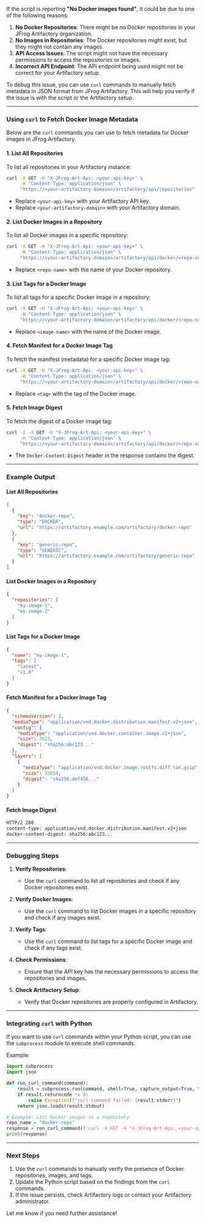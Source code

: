 If the script is reporting **"No Docker images found"**, it could be due to one of the following reasons:

1. **No Docker Repositories**: There might be no Docker repositories in your JFrog Artifactory organization.
2. **No Images in Repositories**: The Docker repositories might exist, but they might not contain any images.
3. **API Access Issues**: The script might not have the necessary permissions to access the repositories or images.
4. **Incorrect API Endpoint**: The API endpoint being used might not be correct for your Artifactory setup.

To debug this issue, you can use `curl` commands to manually fetch metadata in JSON format from JFrog Artifactory. This will help you verify if the issue is with the script or the Artifactory setup.

---

### **Using `curl` to Fetch Docker Image Metadata**

Below are the `curl` commands you can use to fetch metadata for Docker images in JFrog Artifactory.

#### **1. List All Repositories**
To list all repositories in your Artifactory instance:
```bash
curl -X GET -H "X-JFrog-Art-Api: <your-api-key>" \
     -H "Content-Type: application/json" \
     "https://<your-artifactory-domain>/artifactory/api/repositories"
```

- Replace `<your-api-key>` with your Artifactory API key.
- Replace `<your-artifactory-domain>` with your Artifactory domain.

#### **2. List Docker Images in a Repository**
To list all Docker images in a specific repository:
```bash
curl -X GET -H "X-JFrog-Art-Api: <your-api-key>" \
     -H "Content-Type: application/json" \
     "https://<your-artifactory-domain>/artifactory/api/docker/<repo-name>/v2/_catalog"
```

- Replace `<repo-name>` with the name of your Docker repository.

#### **3. List Tags for a Docker Image**
To list all tags for a specific Docker image in a repository:
```bash
curl -X GET -H "X-JFrog-Art-Api: <your-api-key>" \
     -H "Content-Type: application/json" \
     "https://<your-artifactory-domain>/artifactory/api/docker/<repo-name>/v2/<image-name>/tags/list"
```

- Replace `<image-name>` with the name of the Docker image.

#### **4. Fetch Manifest for a Docker Image Tag**
To fetch the manifest (metadata) for a specific Docker image tag:
```bash
curl -X GET -H "X-JFrog-Art-Api: <your-api-key>" \
     -H "Content-Type: application/json" \
     "https://<your-artifactory-domain>/artifactory/api/docker/<repo-name>/v2/<image-name>/manifests/<tag>"
```

- Replace `<tag>` with the tag of the Docker image.

#### **5. Fetch Image Digest**
To fetch the digest of a Docker image tag:
```bash
curl -I -X GET -H "X-JFrog-Art-Api: <your-api-key>" \
     -H "Content-Type: application/json" \
     "https://<your-artifactory-domain>/artifactory/api/docker/<repo-name>/v2/<image-name>/manifests/<tag>"
```

- The `Docker-Content-Digest` header in the response contains the digest.

---

### **Example Output**

#### **List All Repositories**
```json
[
  {
    "key": "docker-repo",
    "type": "DOCKER",
    "url": "https://artifactory.example.com/artifactory/docker-repo"
  },
  {
    "key": "generic-repo",
    "type": "GENERIC",
    "url": "https://artifactory.example.com/artifactory/generic-repo"
  }
]
```

#### **List Docker Images in a Repository**
```json
{
  "repositories": [
    "my-image-1",
    "my-image-2"
  ]
}
```

#### **List Tags for a Docker Image**
```json
{
  "name": "my-image-1",
  "tags": [
    "latest",
    "v1.0"
  ]
}
```

#### **Fetch Manifest for a Docker Image Tag**
```json
{
  "schemaVersion": 2,
  "mediaType": "application/vnd.docker.distribution.manifest.v2+json",
  "config": {
    "mediaType": "application/vnd.docker.container.image.v1+json",
    "size": 7023,
    "digest": "sha256:abc123..."
  },
  "layers": [
    {
      "mediaType": "application/vnd.docker.image.rootfs.diff.tar.gzip",
      "size": 32654,
      "digest": "sha256:def456..."
    }
  ]
}
```

#### **Fetch Image Digest**
```bash
HTTP/2 200
content-type: application/vnd.docker.distribution.manifest.v2+json
docker-content-digest: sha256:abc123...
```

---

### **Debugging Steps**
1. **Verify Repositories**:
   - Use the `curl` command to list all repositories and check if any Docker repositories exist.

2. **Verify Docker Images**:
   - Use the `curl` command to list Docker images in a specific repository and check if any images exist.

3. **Verify Tags**:
   - Use the `curl` command to list tags for a specific Docker image and check if any tags exist.

4. **Check Permissions**:
   - Ensure that the API key has the necessary permissions to access the repositories and images.

5. **Check Artifactory Setup**:
   - Verify that Docker repositories are properly configured in Artifactory.

---

### **Integrating `curl` with Python**
If you want to use `curl` commands within your Python script, you can use the `subprocess` module to execute shell commands.

Example:
```python
import subprocess
import json

def run_curl_command(command):
    result = subprocess.run(command, shell=True, capture_output=True, text=True)
    if result.returncode != 0:
        raise Exception(f"curl command failed: {result.stderr}")
    return json.loads(result.stdout)

# Example: List Docker images in a repository
repo_name = "docker-repo"
response = run_curl_command(f'curl -X GET -H "X-JFrog-Art-Api: <your-api-key>" -H "Content-Type: application/json" "https://<your-artifactory-domain>/artifactory/api/docker/{repo_name}/v2/_catalog"')
print(response)
```

---

### **Next Steps**
1. Use the `curl` commands to manually verify the presence of Docker repositories, images, and tags.
2. Update the Python script based on the findings from the `curl` commands.
3. If the issue persists, check Artifactory logs or contact your Artifactory administrator.

Let me know if you need further assistance!
